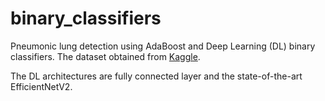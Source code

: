 # binary_classifiers
Pneumonic lung detection using AdaBoost and Deep Learning (DL) binary classifiers. The dataset obtained from [Kaggle](https://www.kaggle.com/datasets/paultimothymooney/chest-xray-pneumonia).

The DL architectures are fully connected layer and the state-of-the-art EfficientNetV2.
